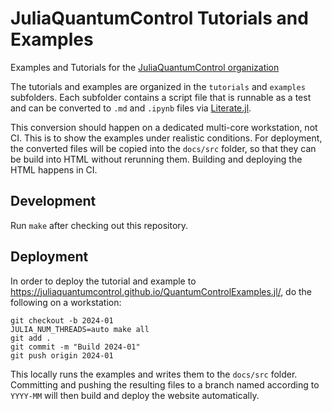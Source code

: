 # JuliaQuantumControl Tutorials and Examples

Examples and Tutorials for the [JuliaQuantumControl organization](https://github.com/JuliaQuantumControl/)

The tutorials and examples are organized in the `tutorials` and `examples` subfolders. Each subfolder contains a script file that is runnable as a test and can be converted to `.md` and `.ipynb` files via [Literate.jl](https://github.com/fredrikekre/Literate.jl).

This conversion should happen on a dedicated multi-core workstation, not CI. This is to show the examples under realistic conditions. For deployment, the converted files will be copied into the `docs/src` folder, so that they can be build into HTML without rerunning them. Building and deploying the HTML happens in CI.

## Development

Run `make` after checking out this repository.

## Deployment

In order to deploy the tutorial and example to https://juliaquantumcontrol.github.io/QuantumControlExamples.jl/, do the following on a workstation:

```
git checkout -b 2024-01
JULIA_NUM_THREADS=auto make all
git add .
git commit -m "Build 2024-01"
git push origin 2024-01
```

This locally runs the examples and writes them to the `docs/src` folder. Committing and pushing the resulting files to a branch named according to `YYYY-MM` will then build and deploy the website automatically.
